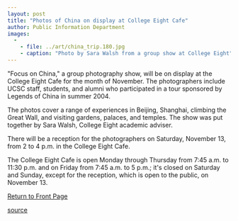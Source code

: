 ```yaml
---
layout: post
title: "Photos of China on display at College Eight Cafe"
author: Public Information Department
images:
  -
    - file: ../art/china_trip.180.jpg
    - caption: "Photo by Sara Walsh from a group show at College Eight"
---
```


"Focus on China," a group photography show, will be on display at the College Eight Cafe for the month of November. The photographers include UCSC staff, students, and alumni who participated in a tour sponsored by Legends of China in summer 2004\.   

The photos cover a range of experiences in Beijing, Shanghai, climbing the Great Wall, and visiting gardens, palaces, and temples. The show was put together by Sara Walsh, College Eight academic adviser.

There will be a reception for the photographers on Saturday, November 13, from 2 to 4 p.m. in the College Eight Cafe.

The College Eight Cafe is open Monday through Thursday from 7:45 a.m. to 11:30 p.m. and on Friday from 7:45 a.m. to 5 p.m.; it's closed on Saturday and Sunday, except for the reception, which is open to the public, on November 13.

[Return to Front Page][1]

[1]: http://currents.ucsc.edu/

[source](http://www1.ucsc.edu/currents/04-05/11-01/brief-exhibit.asp "Permalink to brief-exhibit")
